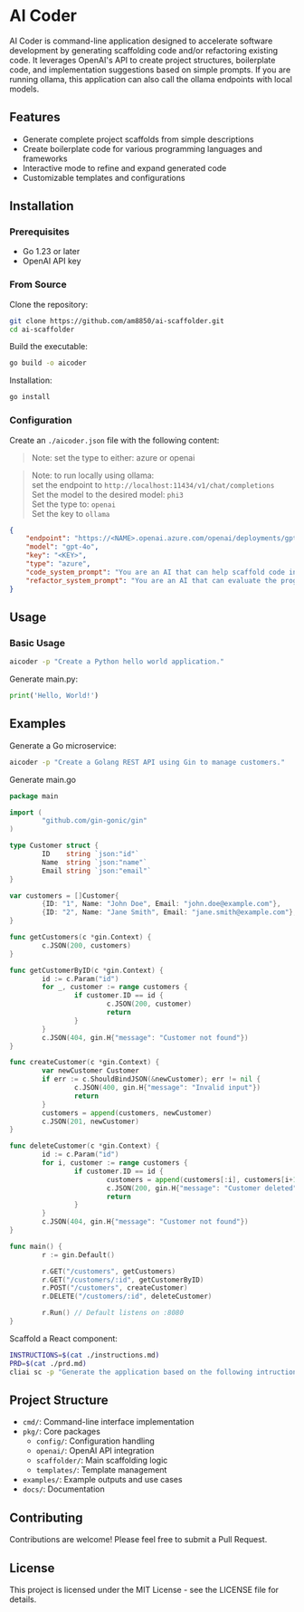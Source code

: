 # AI Coder

AI Coder is command-line application designed to accelerate software development by generating scaffolding code and/or refactoring existing code. It leverages OpenAI's API to create project structures, boilerplate code, and implementation suggestions based on simple prompts. If you are running ollama, this application can also call the ollama endpoints with local models.

## Features

- Generate complete project scaffolds from simple descriptions
- Create boilerplate code for various programming languages and frameworks
- Interactive mode to refine and expand generated code
- Customizable templates and configurations

## Installation

### Prerequisites

- Go 1.23 or later
- OpenAI API key

### From Source

Clone the repository:

```bash
git clone https://github.com/am8850/ai-scaffolder.git
cd ai-scaffolder
```

Build the executable:

```bash
go build -o aicoder
```

Installation:

```bash
go install
```

### Configuration

Create an `./aicoder.json` file with the following content:

> Note: set the type to either: azure or openai

> Note: to run locally using ollama:<br>set the endpoint to `http://localhost:11434/v1/chat/completions`
<br>Set the model to the desired model: `phi3`
<br>Set the type to: `openai`
<br>Set the key to `ollama`

```json
{
    "endpoint": "https://<NAME>.openai.azure.com/openai/deployments/gpt-4o/chat/completions?api-version=2025-01-01-preview",
    "model": "gpt-4o",
    "key": "<KEY>",
    "type": "azure",
    "code_system_prompt": "You are an AI that can help scaffold code in any programming language.\n\nRules:\n- If the user requests something not related to scaffold code, do not generate any code.\n- Do your best to make the code very usable from the start.\n\nNo prologue or epilogue.\n\nRespond in the following JSON format:\n{\"files\":[\n{ \"filepath\":\"main.py\", \"code\":\"print('Hello World')\" }\n]}",
    "refactor_system_prompt": "You are an AI that can evaluate the programming code for readability and cyclomatic complexity. \n\nRules:\n- Code can be in any programming language.\n- Do your best to provide a score for readability and cyclomatic complexity.\n- Provide a score from 1 to 10 for each category, with 10 being the worst score.\n- Provide reasons for the scores. \n- Generate version of the code that includes the proposed changes to improve readability and cyclomatic compexity. Do your best to provde the best possible version of the code. Add missing comments to the functions.\n- The code should be in ISO-8859-1 encoding.\n- No prologue or epilogue.\n- Output in the following JSON format only:\n\n{\n\"readability_score\":0,\n\"readability_reason\":\"\",\n\"cyclomatic_score\":0,\n\"cyclomatic_reason\":\"\",\n\"improved_code\":\"import os\nmsg=\"Hello World\"\nprint(msg)\",\n}"
}
```

## Usage

### Basic Usage

```bash
aicoder -p "Create a Python hello world application."
```

Generate main.py:

```python
print('Hello, World!')
```

## Examples

Generate a Go microservice:

```bash
aicoder -p "Create a Golang REST API using Gin to manage customers."
```

Generate main.go

```go
package main

import (
        "github.com/gin-gonic/gin"
)

type Customer struct {
        ID    string `json:"id"`
        Name  string `json:"name"`
        Email string `json:"email"`
}

var customers = []Customer{
        {ID: "1", Name: "John Doe", Email: "john.doe@example.com"},
        {ID: "2", Name: "Jane Smith", Email: "jane.smith@example.com"},
}

func getCustomers(c *gin.Context) {
        c.JSON(200, customers)
}

func getCustomerByID(c *gin.Context) {
        id := c.Param("id")
        for _, customer := range customers {
                if customer.ID == id {
                        c.JSON(200, customer)
                        return
                }
        }
        c.JSON(404, gin.H{"message": "Customer not found"})
}

func createCustomer(c *gin.Context) {
        var newCustomer Customer
        if err := c.ShouldBindJSON(&newCustomer); err != nil {
                c.JSON(400, gin.H{"message": "Invalid input"})
                return
        }
        customers = append(customers, newCustomer)
        c.JSON(201, newCustomer)
}

func deleteCustomer(c *gin.Context) {
        id := c.Param("id")
        for i, customer := range customers {
                if customer.ID == id {
                        customers = append(customers[:i], customers[i+1:]...)
                        c.JSON(200, gin.H{"message": "Customer deleted"})
                        return
                }
        }
        c.JSON(404, gin.H{"message": "Customer not found"})
}

func main() {
        r := gin.Default()

        r.GET("/customers", getCustomers)
        r.GET("/customers/:id", getCustomerByID)
        r.POST("/customers", createCustomer)
        r.DELETE("/customers/:id", deleteCustomer)

        r.Run() // Default listens on :8080
}
```

Scaffold a React component:

```bash
INSTRUCTIONS=$(cat ./instructions.md)
PRD=$(cat ./prd.md)
cliai sc -p "Generate the application based on the following intructions and product specifications: $INSTRUCTIONS $PRD"
```

## Project Structure

- `cmd/`: Command-line interface implementation
- `pkg/`: Core packages
  - `config/`: Configuration handling
  - `openai/`: OpenAI API integration
  - `scaffolder/`: Main scaffolding logic
  - `templates/`: Template management
- `examples/`: Example outputs and use cases
- `docs/`: Documentation

## Contributing

Contributions are welcome! Please feel free to submit a Pull Request.

## License

This project is licensed under the MIT License - see the LICENSE file for details.
